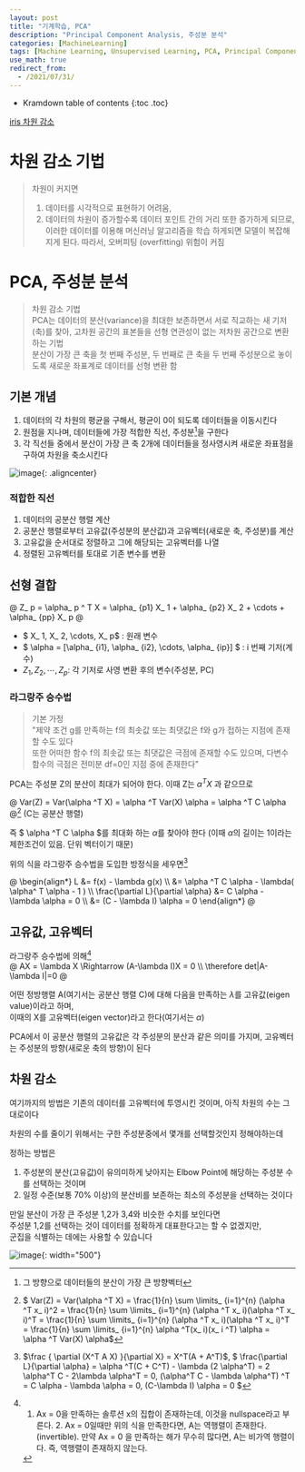 ```yaml
---
layout: post
title: "기계학습, PCA"
description: "Principal Component Analysis, 주성분 분석"
categories: [MachineLearning]
tags: [Machine Learning, Unsupervised Learning, PCA, Principal Component Analysis]
use_math: true
redirect_from:
  - /2021/07/31/
---
```


* Kramdown table of contents
{:toc .toc}      


[iris 차원 감소](https://makeit.tistory.com/157)

# 차원 감소 기법

> 차원이 커지면            
> 1. 데이터를 시각적으로 표현하기 어려움,             
> 2. 데이터의 차원이 증가할수록 데이터 포인트 간의 거리 또한 증가하게 되므로, 이러한 데이터를 이용해 머신러닝 알고리즘을 학습 하게되면 모델이 복잡해지게 된다. 따라서, 오버피팅 (overfitting) 위험이 커짐


# PCA, 주성분 분석

> 차원 감소 기법            
> PCA는 데이터의 분산(variance)을 최대한 보존하면서 서로 직교하는 새 기저(축)를 찾아, 고차원 공간의 표본들을 선형 연관성이 없는 저차원 공간으로 변환하는 기법                
> 분산이 가장 큰 축을 첫 번째 주성분, 두 번째로 큰 축을 두 번째 주성분으로 놓이도록 새로운 좌표계로 데이터를 선형 변환 함


## 기본 개념

1. 데이터의 각 차원의 평균을 구해서, 평균이 0이 되도록 데이터들을 이동시킨다
2. 원점을 지나며, 데이터들에 가장 적합한 직선, 주성분[^principal]을 구한다
3. 각 직선들 중에서 분산이 가장 큰 축 2개에 데이터들을 정사영시켜 새로운 좌표점을 구하여 차원을 축소시킨다

![image](https://user-images.githubusercontent.com/32366711/128022725-288a9015-c382-4766-8e31-ac790a3e9c71.png){: .aligncenter}


### 적합한 직선

1. 데이터의 공분산 행렬 계산
2. 공분산 행렬로부터 고유값(주성분의 분산값)과 고유벡터(새로운 축, 주성분)를 계산
3. 고유값을 순서대로 정렬하고 그에 해당되는 고유벡터를 나열
4. 정렬된 고유벡터를 토대로 기존 변수를 변환


## 선형 결합

@ Z_ p = \alpha_ p ^ T X = \alpha_ {p1} X_ 1 +  \alpha_ {p2} X_ 2 + \cdots + \alpha_ {pp} X_ p @

- $ X_ 1, X_ 2, \cdots, X_ p$ : 원래 변수
- $ \alpha = [\alpha_ {i1}, \alpha_ {i2}, \cdots, \alpha_ {ip}] $ : i 번째 기저(계수)
- $Z_ 1, Z_ 2, \cdots, Z_ p$: 각 기저로 사영 변환 후의 변수(주성분, PC)


### 라그랑주 승수법

> 기본 가정        
> "제약 조건 g를 만족하는 f의 최솟값 또는 최댓값은 f와 g가 접하는 지점에 존재할 수도 있다          
> 또한 어떠한 함수 f의 최솟값 또는 최댓값은 극점에 존재할 수도 있으며, 다변수 함수의 극점은 전미분 df=0인 지점 중에 존재한다"      

PCA는 주성분 Z의 분산이 최대가 되어야 한다. 이때 Z는 $\alpha ^T X$ 과 같으므로 

@ Var(Z) = Var(\alpha ^T X) = \alpha ^T Var(X) \alpha = \alpha ^T C \alpha @[^aTCa]  (C는 공분산 행렬)

즉 $ \alpha ^T C \alpha $를 최대화 하는 $\alpha$를 찾아야 한다 (이때 $\alpha$의 길이는 1이라는 제한조건이 있음. 단위 벡터이기 때문)

위의 식을 라그랑주 승수법을 도입한 방정식을 세우면[^Lagrange]

@ 
\begin{align\*} 
 L &= f(x) - \lambda g(x) \\\ 
   &= \alpha ^T C \alpha - \lambda( \alpha^ T \alpha - 1 ) \\\ 
 \frac{\partial L}{\partial \alpha} &= C \alpha - \lambda \alpha = 0 \\\ 
 &= (C - \lambda I) \alpha = 0 
\end{align\*} 
@ 


## 고유값, 고유벡터

라그랑주 승수법에 의해[^matrix]               
@ AX = \lambda X \Rightarrow  (A-\lambda I)X = 0 \\\ 
\therefore det|A-\lambda I|=0
@    

어떤 정방행렬 A(여기서는 공분산 행렬 C)에 대해 다음을 만족하는 $\lambda$를 고유값(eigen value)이라고 하며,     
이때의 X를 고유벡터(eigen vector)라고 한다(여기서는 $\alpha$)

PCA에서 이 공분산 행렬의 고유값은 각 주성분의 분산과 같은 의미를 가지며, 고유벡터는 주성분의 방향(새로운 축의 방향)이 된다


## 차원 감소

여기까지의 방법은 기존의 데이터를 고유벡터에 투영시킨 것이며, 아직 차원의 수는 그대로이다

차원의 수를 줄이기 위해서는 구한 주성분중에서 몇개를 선택할것인지 정해야하는데

정하는 방법은

1. 주성분의 분산(고유값)이 유의미하게 낮아지는 Elbow Point에 해당하는 주성분 수를 선택하는 것이며
2. 일정 수준(보통 70% 이상)의 분산비를 보존하는 최소의 주성분을 선택하는 것이다


만일 분산이 가장 큰 주성분 1,2가 3,4와 비슷한 수치를 보인다면           
주성분 1,2를 선택하는 것이 데이터를 정확하게 대표한다고는 할 수 없겠지만,         
군집을 식별하는 데에는 사용할 수 있습니다         

![image](https://user-images.githubusercontent.com/32366711/128162226-27b95050-437d-4ebf-85f2-a31562c8880a.png){: width="500"}


[^principal]: 그 방향으로 데이터들의 분산이 가장 큰 방향벡터
[^Lagrange]: $\frac { \partial (X^T A X) }{\partial X} = X^T(A + A^T)$, $ \frac{\partial L}{\partial \alpha} = \alpha ^T(C + C^T) - \lambda (2 \alpha^T) = 2 \alpha^T C - 2\lambda \alpha^T = 0, (\alpha^T C - \lambda \alpha^T) ^T = C \alpha - \lambda \alpha = 0, (C-\lambda I) \alpha = 0 $
[^matrix]: 1. Ax = 0을 만족하는 솔루션 x의 집합이 존재하는데, 이것을 nullspace라고 부른다. 2. Ax = 0일때만 위의 식을 만족한다면, A는 역행렬이 존재한다.(invertible). 만약 Ax = 0 을 만족하는 해가 무수히 많다면, A는 비가역 행렬이다. 즉, 역행렬이 존재하지 않는다. 
[^aTCa]: $ Var(Z) = Var(\alpha ^T X) = \frac{1}{n} \sum \limits_ {i=1}^{n} (\alpha ^T x_ i)^2 = \frac{1}{n} \sum \limits_ {i=1}^{n} (\alpha ^T x_ i)(\alpha ^T x_ i)^T = \frac{1}{n} \sum \limits_ {i=1}^{n} (\alpha ^T x_ i)(\alpha ^T x_ i)^T = \frac{1}{n} \sum \limits_ {i=1}^{n} \alpha ^T(x_ i)(x_ i ^T) \alpha  = \alpha ^T Var(X) \alpha$
